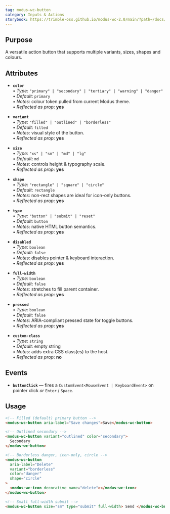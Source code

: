 ```yaml
---
tag: modus-wc-button
category: Inputs & Actions
storybook: https://trimble-oss.github.io/modus-wc-2.0/main/?path=/docs/components-button--docs
---
```


## Purpose

A versatile action button that supports multiple variants, sizes, shapes and colours.

## Attributes

- **`color`**  
  • _Type_: `"primary" | "secondary" | "tertiary" | "warning" | "danger"`  
  • _Default_: `primary`  
  • _Notes_: colour token pulled from current Modus theme.  
  • _Reflected as prop_: **yes**

- **`variant`**  
  • _Type_: `"filled" | "outlined" | "borderless"`  
  • _Default_: `filled`  
  • _Notes_: visual style of the button.  
  • _Reflected as prop_: **yes**

- **`size`**  
  • _Type_: `"xs" | "sm" | "md" | "lg"`  
  • _Default_: `md`  
  • _Notes_: controls height & typography scale.  
  • _Reflected as prop_: **yes**

- **`shape`**  
  • _Type_: `"rectangle" | "square" | "circle"`  
  • _Default_: `rectangle`  
  • _Notes_: non-rect shapes are ideal for icon-only buttons.  
  • _Reflected as prop_: **yes**

- **`type`**  
  • _Type_: `"button" | "submit" | "reset"`  
  • _Default_: `button`  
  • _Notes_: native HTML button semantics.  
  • _Reflected as prop_: **yes**

- **`disabled`**  
  • _Type_: `boolean`  
  • _Default_: `false`  
  • _Notes_: disables pointer & keyboard interaction.  
  • _Reflected as prop_: **yes**

- **`full-width`**  
  • _Type_: `boolean`  
  • _Default_: `false`  
  • _Notes_: stretches to fill parent container.  
  • _Reflected as prop_: **yes**

- **`pressed`**  
  • _Type_: `boolean`  
  • _Default_: `false`  
  • _Notes_: ARIA-compliant pressed state for toggle buttons.  
  • _Reflected as prop_: **yes**

- **`custom-class`**  
  • _Type_: `string`  
  • _Default_: empty string  
  • _Notes_: adds extra CSS class(es) to the host.  
  • _Reflected as prop_: **no**

## Events

- **`buttonClick`** — fires a `CustomEvent<MouseEvent | KeyboardEvent>` on pointer click _or_ `Enter` / `Space`.

## Usage

```html
<!-- Filled (default) primary button -->
<modus-wc-button aria-label="Save changes">Save</modus-wc-button>

<!-- Outlined secondary -->
<modus-wc-button variant="outlined" color="secondary">
  Secondary
</modus-wc-button>

<!-- Borderless danger, icon-only, circle -->
<modus-wc-button
  aria-label="Delete"
  variant="borderless"
  color="danger"
  shape="circle"
>
  <modus-wc-icon decorative name="delete"></modus-wc-icon>
</modus-wc-button>

<!-- Small full-width submit -->
<modus-wc-button size="sm" type="submit" full-width> Send </modus-wc-button>
```
